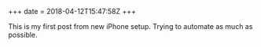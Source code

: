 +++
date = 2018-04-12T15:47:58Z
+++

This is my first post from new iPhone setup. Trying to automate as much as possible. 